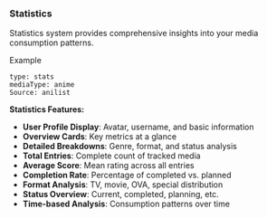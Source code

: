 ### Statistics

Statistics system provides comprehensive insights into your media consumption patterns.

Example

```zoro
type: stats
mediaType: anime
Source: anilist
```

**Statistics Features:**
- **User Profile Display**: Avatar, username, and basic information
- **Overview Cards**: Key metrics at a glance
- **Detailed Breakdowns**: Genre, format, and status analysis
- **Total Entries**: Complete count of tracked media
- **Average Score**: Mean rating across all entries
- **Completion Rate**: Percentage of completed vs. planned
- **Format Analysis**: TV, movie, OVA, special distribution
- **Status Overview**: Current, completed, planning, etc.
- **Time-based Analysis**: Consumption patterns over time
